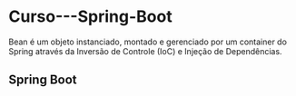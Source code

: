 # Curso---Spring-Boot

<p>Bean é um objeto instanciado, montado e gerenciado por um container do Spring através da Inversão de Controle (IoC) e Injeção de Dependências.</p>

<h2>Spring Boot</h2>
<p> </p>
